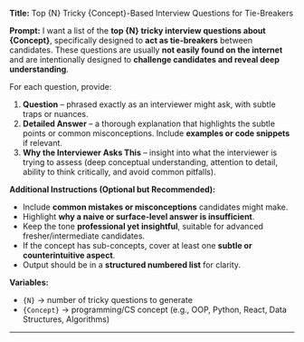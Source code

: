 **Title:**
Top {N} Tricky {Concept}-Based Interview Questions for Tie-Breakers

**Prompt:**
I want a list of the **top {N} tricky interview questions about {Concept}**, specifically designed to **act as tie-breakers** between candidates. These questions are usually **not easily found on the internet** and are intentionally designed to **challenge candidates and reveal deep understanding**.

For each question, provide:

1. **Question** – phrased exactly as an interviewer might ask, with subtle traps or nuances.
2. **Detailed Answer** – a thorough explanation that highlights the subtle points or common misconceptions. Include **examples or code snippets** if relevant.
3. **Why the Interviewer Asks This** – insight into what the interviewer is trying to assess (deep conceptual understanding, attention to detail, ability to think critically, and avoid common pitfalls).

**Additional Instructions (Optional but Recommended):**

* Include **common mistakes or misconceptions** candidates might make.
* Highlight **why a naive or surface-level answer is insufficient**.
* Keep the tone **professional yet insightful**, suitable for advanced fresher/intermediate candidates.
* If the concept has sub-concepts, cover at least one **subtle or counterintuitive aspect**.
* Output should be in a **structured numbered list** for clarity.

**Variables:**

* `{N}` → number of tricky questions to generate
* `{Concept}` → programming/CS concept (e.g., OOP, Python, React, Data Structures, Algorithms)

---
